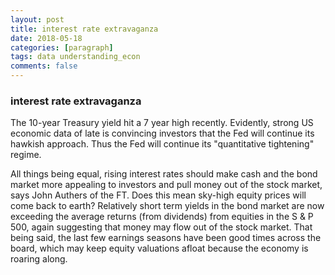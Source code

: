 ```yaml
---
layout: post
title: interest rate extravaganza
date: 2018-05-18
categories: [paragraph]
tags: data understanding_econ
comments: false
---
```


### interest rate extravaganza

The 10-year Treasury yield hit a 7 year high recently.  Evidently, strong US economic data of late is convincing investors that the Fed will continue its hawkish approach.  Thus the Fed will continue its "quantitative tightening" regime.

All things being equal, rising interest rates should make cash and the bond market more appealing to investors and pull money out of the stock market, says John Authers of the FT.  Does this mean sky-high equity prices will come back to earth?  Relatively short term yields in the bond market are now exceeding the average returns (from dividends) from equities in the S & P 500, again suggesting that money may flow out of the stock market.  That being said, the last few earnings seasons have been good times across the board, which may keep equity valuations afloat because the economy is roaring along.





